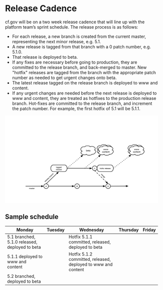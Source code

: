 # Release Cadence

cf.gov will be on a two week release cadence that will line up with the platform team’s sprint schedule. The release process is as follows:

- For each release, a new branch is created from the current master, representing the next minor release, e.g. 5.1. 
- A new release is tagged from that branch with a 0 patch number, e.g. 5.1.0.
- That release is deployed to beta.
- If any fixes are necessary before going to production, they are committed to the release branch, and back-merged to master. New "hotfix" releases are tagged from the branch with the appropriate patch number as needed to get urgent changes onto beta.
- The latest release tagged on the release branch is deployed to www and content.
- If any urgent changes are needed before the next release is deployed to www and content, they are treated as hotfixes to the production release branch. Hot-fixes are committed to the release branch, and increment the patch number. For example, the first hotfix of 5.1 will be 5.1.1.

![Release cadence](img/release-cadence.png)

## Sample schedule

Monday | Tuesday | Wednesday | Thursday | Friday
------ | ------- | --------- | -------- | ------
| 5.1 branched, 5.1.0 released, deployed to beta | | Hotfix 5.1.1 committed, released, deployed to beta | |
5.1.1 deployed to www and content | | Hotfix 5.1.2 committed, released, deployed to www and content | | | |
| 5.2 branched, deployed to beta | |
